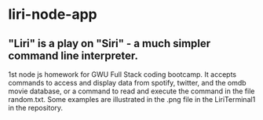 # liri-node-app
## "Liri" is a play on "Siri" - a much simpler command line interpreter.
1st node js homework for GWU Full Stack coding bootcamp.
It accepts commands to access and display data from spotify, twitter, and the omdb movie database, or a command to read and execute the command in the file random.txt.  Some examples are illustrated in the .png file in the LiriTerminal1 in the repository.
